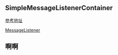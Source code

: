 ## SimpleMessageListenerContainer 
[参考地址](https://blog.csdn.net/yangbo10086/article/details/81322139)

[MessageListener](https://github.com/shanyao19940801/BookeNote/blob/master/rabbit/files/MessageListener.md)
## 啊啊